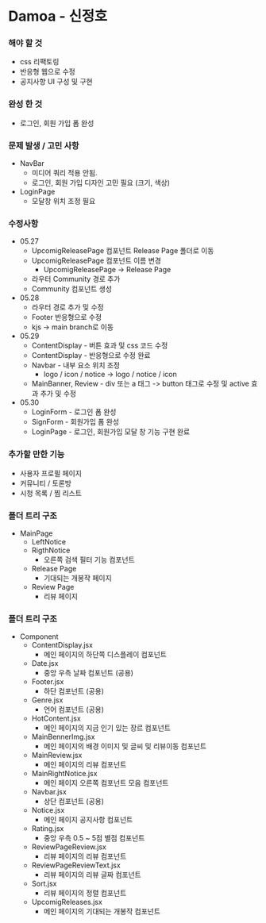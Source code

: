 # Damoa - 신정호

### 해야 할 것

- css 리팩토링
- 반응형 웹으로 수정
- 공지사항 UI 구성 및 구현

### 완성 한 것

- 로그인, 회원 가입 폼 완성

### 문제 발생 / 고민 사항

- NavBar
  - 미디어 쿼리 적용 안됨.
  - 로그인, 회원 가입 디자인 고민 필요 (크기, 색상)
- LoginPage
  - 모달창 위치 조정 필요

### 수정사항

- 05.27
  - UpcomigReleasePage 컴포넌트 Release Page 폴더로 이동
  - UpcomigReleasePage 컴포넌트 이름 변경
    - UpcomigReleasePage -> Release Page
  - 라우터 Community 경로 추가
  - Community 컴포넌트 생성
- 05.28
  - 라우터 경로 추가 및 수정
  - Footer 반응형으로 수정
  - kjs -> main branch로 이동
- 05.29
  - ContentDisplay - 버튼 효과 및 css 코드 수정
  - ContentDisplay - 반응형으로 수정 완료
  - Navbar - 내부 요소 위치 조정
    - logo / icon / notice -> logo / notice / icon
  - MainBanner, Review - div 또는 a 태그 -> button 태그로 수정 및 active 효과 추가 및 수정
- 05.30
  - LoginForm - 로그인 폼 완성
  - SignForm - 회원가입 폼 완성
  - LoginPage - 로그인, 회원가입 모달 창 기능 구현 완료

### 추가할 만한 기능

- 사용자 프로필 페이지
- 커뮤니티 / 토론방
- 시청 목록 / 찜 리스트

### 폴더 트리 구조

- MainPage
  - LeftNotice
  - RigthNotice
    - 오른쪽 검색 필터 기능 컴포넌트
  - Release Page
    - 기대되는 개봉작 페이지
  - Review Page
    - 리뷰 페이지

### 폴더 트리 구조

- Component
  - ContentDisplay.jsx
    - 메인 페이지의 하단쪽 디스플레이 컴포넌트
  - Date.jsx
    - 중앙 우측 날짜 컴포넌트 (공용)
  - Footer.jsx
    - 하단 컴포넌트 (공용)
  - Genre.jsx
    - 언어 컴포넌트 (공용)
  - HotContent.jsx
    - 메인 페이지의 지금 인기 있는 장르 컴포넌트
  - MainBennerImg.jsx
    - 메인 페이지의 배경 이미지 및 글씨 및 리뷰이동 컴포넌트
  - MainReview.jsx
    - 메인 페이지의 리뷰 컴포넌트
  - MainRightNotice.jsx
    - 메인 페이지 오른쪽 컴포넌트 모음 컴포넌트
  - Navbar.jsx
    - 상단 컴포넌트 (공용)
  - Notice.jsx
    - 메인 페이지 공지사항 컴포넌트
  - Rating.jsx
    - 중앙 우측 0.5 ~ 5점 별점 컴포넌트
  - ReviewPageReview.jsx
    - 리뷰 페이지의 리뷰 컴포넌트
  - ReviewPageReviewText.jsx
    - 리뷰 페이지의 리뷰 글짜 컴포넌트
  - Sort.jsx
    - 리뷰 페이지의 정렬 컴포넌트
  - UpcomigReleases.jsx
    - 메인 페이지의 기대되는 개봉작 컴포넌트
